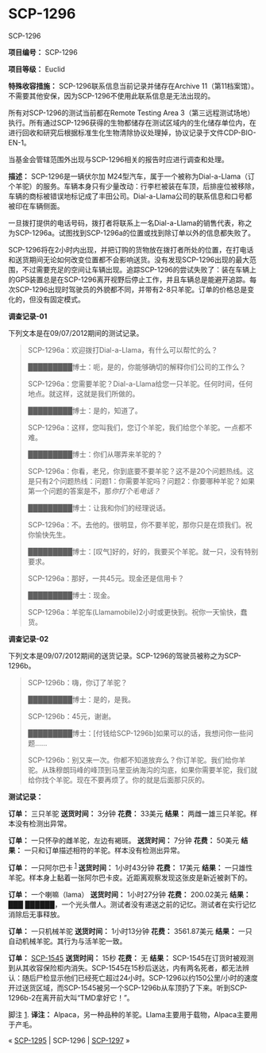 # SCP-1296
                        




SCP-1296



**项目编号：** SCP-1296

**项目等级：** Euclid

**特殊收容措施：** SCP-1296联系信息当前记录并储存在Archive 11（第11档案馆）。不需要其他安保，因为SCP-1296不使用此联系信息是无法出现的。

所有对SCP-1296的测试当前都在Remote Testing Area 3（第三远程测试场地）执行。所有通过SCP-1296获得的生物都储存在测试区域内的生化储存单位内，在进行回收和研究后根据标准生化生物清除协议处理掉，协议记录于文件CDP-BIO-EN-1。

当基金会管辖范围外出现与SCP-1296相关的报告时应进行调查和处理。

**描述：** SCP-1296是一辆伏尔加 M24型汽车，属于一个被称为Dial-a-Llama（订个羊驼）的服务。车辆本身只有少量改动：行李栏被装在车顶，后排座位被移除，车辆的商标被错误地标记成了丰田公司。Dial-a-Llama公司的联系信息和口号都被印在车辆侧面。

一旦拨打提供的电话号码，拨打者将联系上一名Dial-a-Llama的销售代表，称之为SCP-1296a。试图找到SCP-1296a的位置或找到除订单以外的信息都失败了。

SCP-1296将在2小时内出现，并把订购的货物放在拨打者所处的位置，在打电话和送货期间无论如何改变位置都不会影响送货。没有发现SCP-1296出现的最大范围，不过需要充足的空间让车辆出现。追踪SCP-1296的尝试失败了：装在车辆上的GPS装置总是在SCP-1296离开视野后停止工作，并且车辆总是能避开追踪。每次SCP-1296出现时驾驶员的外貌都不同，并带有2-8只羊驼。订单的价格总是变化的，但没有固定模式。

**调查记录-01** 

下列文本是在09/07/2012期间的测试记录。


> SCP-1296a：欢迎拨打Dial-a-Llama，有什么可以帮忙的么？
> 
> █████████博士：呃，是的，你能够确切的解释你们公司的工作么？
> 
> SCP-1296a：您需要羊驼？Dial-a-Llama给您一只羊驼。任何时间，任何地点。就这样，这就是我们所做的。
> 
> █████████博士：是的，知道了。
> 
> SCP-1296a：这样，您叫我们，您订个羊驼，我们给您个羊驼。一点都不难。
> 
> █████████博士：你们从哪弄来羊驼的？
> 
> SCP-1296a：你看，老兄，你到底要不要羊驼？这不是20个问题热线。这是只有2个问题热线：问题1：你需要羊驼吗？问题2：你要哪种羊驼？如果第一个问题的答案是不，那*你打个毛电话？* 
> 
> █████████博士：让我和你们的经理说话。
> 
> SCP-1296a：不。去他的。很明显，你不要羊驼，那你只是在烦我们。祝你愉快先生。
> 
> █████████博士：[叹气]好的，好的，我要买个羊驼。就一只，没有特别要求。
> 
> SCP-1296a：那好，一共45元。现金还是信用卡？
> 
> █████████博士：现金。
> 
> SCP-1296a：羊驼车(Llamamobile)2小时或更快到。祝你一天愉快，蠢货。
> 

**调查记录-02** 

下列文本是09/07/2012期间的送货记录。SCP-1296的驾驶员被称之为SCP-1296b。


> SCP-1296b：嗨，你订了羊驼？
> 
> █████████博士：是的，是我。
> 
> SCP-1296b：45元，谢谢。
> 
> █████████博士：[付钱给SCP-1296b]如果可以的话，我想问你一些问题……
> 
> SCP-1296b：别又来一次。你都不知道放弃么？你订羊驼。我们给你羊驼。从珠穆朗玛峰的峰顶到马里亚纳海沟的沟底，如果你需要羊驼，我们就给你找个羊驼。现在不要再烦了。你的就是后面那只灰的。
> 

**测试记录：** 

**订单：** 三只羊驼
**送货时间：** 3分钟
**花费：** 33美元
**结果：** 两雌一雄三只羊驼。样本没有检测出异常。

**订单：** 一只怀孕的雌羊驼，左边有褐斑。
**送货时间：** 7分钟
**花费：** 50美元
**结果：** 一只和订单描述相符的羊驼。样本没有检测出异常。

**订单：** 一只阿尔巴卡<sup class='footnoteref'>
 <a shape='rect' class='footnoteref' id='footnoteref-1' href='javascript:;' onclick='WIKIDOT.page.utils.scrollToReference(&apos;footnote-1&apos;)'>1</a>
</sup>
**送货时间：** 1小时43分钟
**花费：** 17美元
**结果：** 一只雄性羊驼。样本身上黏着一张阿尔巴卡皮。近距离观察发现这张皮是新近被剥下的。

**订单：** 一个喇嘛（lama）
**送货时间：** 1小时27分钟
**花费：** 200.02美元
**结果：** ███ ██████，一个光头僧人。测试者没有递送之前的记忆。测试者在实行记忆消除后无事释放。

**订单：** 一只机械羊驼
**送货时间：** 1小时13分钟
**花费：** 3561.87美元
**结果：** 一只自动机械羊驼。其行为与活羊驼一致。

**订单：** [SCP-1545](/scp-1545)
**送货时间：** 15秒
**花费：** 无
**结果：** SCP-1545在订货时被观测到从其收容保险柜内消失。SCP-1545在15秒后送达，内有两名死者，都无法辨认：随后尸检显示他们已经死亡超过24小时。SCP-1296以约150公里/小时的速度开过送货区域，而SCP-1545被另一个SCP-1296b从车顶扔了下来。听到SCP-1296b-2在离开前大叫“TMD拿好它！”。


脚注
<a shape='rect' href='javascript:;' onclick='WIKIDOT.page.utils.scrollToReference(&apos;footnoteref-1&apos;)'>1</a>. **译注：** Alpaca，另一种品种的羊驼。Llama主要用于载物，Alpaca主要用于产毛。



« [SCP-1295](/scp-1295) | SCP-1296 | [SCP-1297](/scp-1297) »





                    